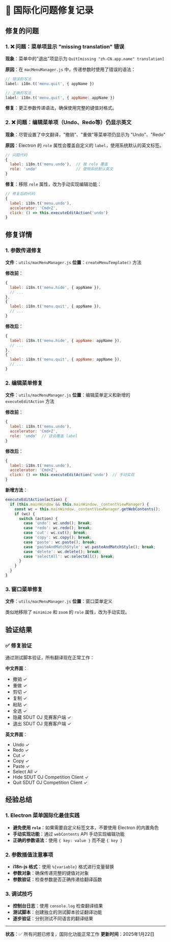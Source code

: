 # 🔧 国际化问题修复记录

## 修复的问题

### 1. ❌ 问题：菜单项显示 "missing translation" 错误
**现象**：菜单中的"退出"项显示为 `Quit[missing "zh-CN.app.name" translation]`

**原因**：在 `macMenuManager.js` 中，传递参数时使用了错误的语法：
```javascript
// 错误的写法
label: i18n.t('menu.quit', { appName })

// 正确的写法  
label: i18n.t('menu.quit', { appName: appName })
```

**修复**：更正参数传递语法，确保使用完整的键值对格式。

### 2. ❌ 问题：编辑菜单项（Undo、Redo等）仍显示英文
**现象**：尽管设置了中文翻译，"撤销"、"重做"等菜单项仍显示为 "Undo"、"Redo"

**原因**：Electron 的 `role` 属性会覆盖自定义的 `label`，使用系统默认的英文标签。
```javascript
// 问题代码
{
  label: i18n.t('menu.undo'),  // 被 role 覆盖
  role: 'undo'                 // 使用系统默认英文
}
```

**修复**：移除 `role` 属性，改为手动实现编辑功能：
```javascript
// 修复后的代码
{
  label: i18n.t('menu.undo'),
  accelerator: 'Cmd+Z',
  click: () => this.executeEditAction('undo')
}
```

## 修复详情

### 1. 参数传递修复
**文件**：`utils/macMenuManager.js`
**位置**：`createMenuTemplate()` 方法

**修改前**：
```javascript
{
  label: i18n.t('menu.hide', { appName }),
  // ...
},
{
  label: i18n.t('menu.quit', { appName }),
  // ...
}
```

**修改后**：
```javascript
{
  label: i18n.t('menu.hide', { appName: appName }),
  // ...
},
{
  label: i18n.t('menu.quit', { appName: appName }),
  // ...
}
```

### 2. 编辑菜单修复
**文件**：`utils/macMenuManager.js`
**位置**：编辑菜单定义和新增的 `executeEditAction` 方法

**修改前**：
```javascript
{
  label: i18n.t('menu.undo'),
  accelerator: 'Cmd+Z',
  role: 'undo'  // 这会覆盖 label
}
```

**修改后**：
```javascript
{
  label: i18n.t('menu.undo'),
  accelerator: 'Cmd+Z',
  click: () => this.executeEditAction('undo')  // 手动实现
}
```

**新增方法**：
```javascript
executeEditAction(action) {
  if (this.mainWindow && this.mainWindow._contentViewManager) {
    const wc = this.mainWindow._contentViewManager.getWebContents();
    if (wc) {
      switch (action) {
        case 'undo': wc.undo(); break;
        case 'redo': wc.redo(); break;
        case 'cut': wc.cut(); break;
        case 'copy': wc.copy(); break;
        case 'paste': wc.paste(); break;
        case 'pasteAndMatchStyle': wc.pasteAndMatchStyle(); break;
        case 'delete': wc.delete(); break;
        case 'selectAll': wc.selectAll(); break;
      }
    }
  }
}
```

### 3. 窗口菜单修复
**文件**：`utils/macMenuManager.js`
**位置**：窗口菜单定义

类似地移除了 `minimize` 和 `zoom` 的 `role` 属性，改为手动实现。

## 验证结果

### ✅ 修复验证
通过测试脚本验证，所有翻译现在正常工作：

**中文界面**：
- 撤销 ✓
- 重做 ✓
- 剪切 ✓
- 复制 ✓
- 粘贴 ✓
- 全选 ✓
- 隐藏 SDUT OJ 竞赛客户端 ✓
- 退出 SDUT OJ 竞赛客户端 ✓

**英文界面**：
- Undo ✓
- Redo ✓
- Cut ✓
- Copy ✓
- Paste ✓
- Select All ✓
- Hide SDUT OJ Competition Client ✓
- Quit SDUT OJ Competition Client ✓

## 经验总结

### 1. Electron 菜单国际化最佳实践
- **避免使用 `role`**：如果需要自定义标签文本，不要使用 Electron 的内置角色
- **手动实现功能**：通过 `webContents` API 手动实现编辑功能
- **正确的参数语法**：使用 `{ key: value }` 而不是 `{ key }`

### 2. 参数插值注意事项
- **i18n-js 格式**：使用 `%{variable}` 格式进行变量替换
- **参数对象**：确保传递完整的键值对对象
- **参数验证**：检查参数是否正确传递给翻译函数

### 3. 调试技巧
- **控制台日志**：使用 `console.log` 检查翻译结果
- **测试脚本**：创建独立的测试脚本验证翻译功能
- **逐步验证**：分别测试不同语言的翻译结果

---

**状态**：✅ 所有问题已修复，国际化功能正常工作
**更新时间**：2025年1月22日
